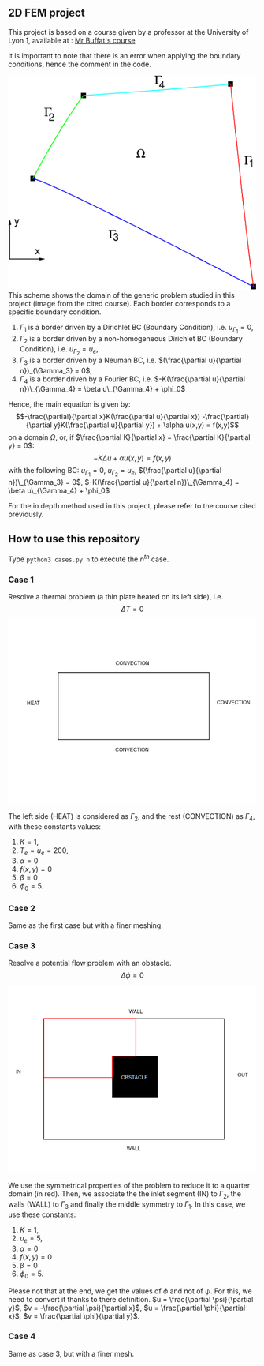 
## 2D FEM project
This project is based on a course given by a professor at the University of Lyon 1, available at :
[Mr Buffat's course](https://perso.univ-lyon1.fr/marc.buffat/COURS/BOOK_ELTFINIS_HTML/CoursEF/chap4.html#conditions-aux-limites)

It is important to note that there is an error when applying the boundary conditions, hence the comment in the code.

![image](./assets/scheme.png)
This scheme shows the domain of the generic problem studied in this project (image from the cited course).
Each border corresponds to a specific boundary condition.
1. $\Gamma_1$ is a border driven by a Dirichlet BC (Boundary Condition), i.e. $u_{\Gamma_1} = 0$,
3. $\Gamma_2$ is a border driven by a non-homogeneous Dirichlet BC (Boundary Condition), i.e. $u_{\Gamma_2} = u_e$,
4. $\Gamma_3$ is a border driven by a Neuman BC, i.e. $(\frac{\partial u}{\partial n})_{\Gamma_3} = 0$,
5. $\Gamma_4$ is a border driven by a Fourier BC, i.e. $-K(\frac{\partial u}{\partial n})\_{\Gamma_4} = \beta u\_{\Gamma_4} + \phi_0$

Hence, the main equation is given by:
$$-\frac{\partial}{\partial x}K(\frac{\partial u}{\partial x}) -\frac{\partial}{\partial y}K(\frac{\partial u}{\partial y}) + \alpha u(x,y) = f(x,y)$$ on a domain $\Omega$,
or, if $\frac{\partial K}{\partial x} = \frac{\partial K}{\partial y} = 0$:
$$-K\Delta u + \alpha u(x,y) = f(x,y)$$
with the following BC:
$u_{\Gamma_1} = 0$, $u_{\Gamma_2} = u_e$, $(\frac{\partial u}{\partial n})\_{\Gamma_3} = 0$, $-K(\frac{\partial u}{\partial n})\_{\Gamma_4} = \beta u\_{\Gamma_4} + \phi_0$

For the in depth method used in this project, please refer to the course cited previously. 

## How to use this repository
Type `python3 cases.py n` to execute the $n^{th}$ case.
### Case 1

Resolve a thermal problem (a thin plate heated on its left side), i.e. 
$$\Delta T = 0$$
<img src="https://github.com/BountyKing/MechanicalEngineering/blob/master/2d_fem/assets/thermal_plate.png" />

The left side (HEAT) is considered as $\Gamma_2$, and the rest (CONVECTION) as $\Gamma_4$, with these constants values:
1. $K = 1$,
1. $T_e = u_e = 200$,
2. $\alpha = 0$
3. $f(x,y) = 0$
4. $\beta = 0$
5. $\phi_0 = 5$.

### Case 2
Same as the first case but with a finer meshing.

### Case 3
Resolve a potential flow problem with an obstacle.
$$\Delta \phi = 0$$

<img src="https://github.com/BountyKing/MechanicalEngineering/blob/master/2d_fem/assets/potential_flow.png" />

We use the symmetrical properties of the problem to reduce it to a quarter domain (in red). Then, we associate the the inlet segment (IN) to $\Gamma_2$, the walls (WALL) to $\Gamma_3$ and finally the middle symmetry to $\Gamma_1$.
In this case, we use these constants:
1. $K = 1$,
2. $u_e = 5$,
3. $\alpha = 0$
4. $f(x,y) = 0$
5. $\beta = 0$
6. $\phi_0 = 5$.

Please not that at the end, we get the values of $\phi$ and not of $\psi$. For this, we need to convert it thanks to there definition.
$u = \frac{\partial \psi}{\partial y}$,
$v = -\frac{\partial \psi}{\partial x}$,
$u = \frac{\partial \phi}{\partial x}$,
$v = \frac{\partial \phi}{\partial y}$.

### Case 4
Same as case 3, but with a finer mesh.

